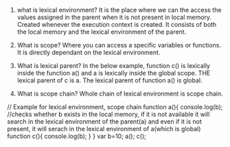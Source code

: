 1. what is lexical environment?
It is the place where we can the access the values assigned in the parent when it is not present in local memory.
Created whenever the execution context is created. It consists of both the local memory and the lexical environment of the parent.

2. What is scope?
Where you can access a specific variables or functions. It is directly dependant on the lexical environment.

3. What is lexical parent?
In the below example, function c() is lexically inside the function a() and a is lexically inside the global scope. 
THE lexical parent of c is a. The lexical parent of function a() is global.

4. What is scope chain?
Whole chain of lexical environment is scope chain.

// Example for lexical environment, scope chain
function a(){
console.log(b); //checks whether b exists in the local memory, if it is not available it will search in the lexical environment of the parent(a) and even if it is not present, it will serach in the lexical environment of a(which is global)
function c(){
    console.log(b);
}
}
var b=10;
a();
c();